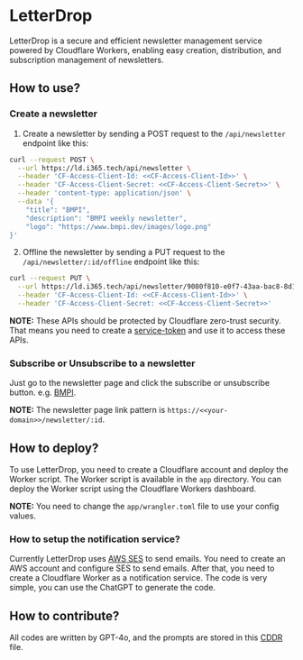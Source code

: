 # LetterDrop

LetterDrop is a secure and efficient newsletter management service powered by Cloudflare Workers, enabling easy creation, distribution, and subscription management of newsletters.

## How to use?

### Create a newsletter

1. Create a newsletter by sending a POST request to the `/api/newsletter` endpoint like this:

```bash
curl --request POST \
  --url https://ld.i365.tech/api/newsletter \
  --header 'CF-Access-Client-Id: <<CF-Access-Client-Id>>' \
  --header 'CF-Access-Client-Secret: <<CF-Access-Client-Secret>>' \
  --header 'content-type: application/json' \
  --data '{
    "title": "BMPI",
    "description": "BMPI weekly newsletter",
    "logo": "https://www.bmpi.dev/images/logo.png"
}'
```

2. Offline the newsletter by sending a PUT request to the `/api/newsletter/:id/offline` endpoint like this:

```bash
curl --request PUT \
  --url https://ld.i365.tech/api/newsletter/9080f810-e0f7-43aa-bac8-8d1cb3ceeff4/offline \
  --header 'CF-Access-Client-Id: <<CF-Access-Client-Id>>' \
  --header 'CF-Access-Client-Secret: <<CF-Access-Client-Secret>>'
```

__NOTE:__ These APIs should be protected by Cloudflare zero-trust security. That means you need to create a [service-token](https://developers.cloudflare.com/cloudflare-one/identity/service-tokens/) and use it to access these APIs.

### Subscribe or Unsubscribe to a newsletter

Just go to the newsletter page and click the subscribe or unsubscribe button. e.g. [BMPI](https://ld.i365.tech/newsletter/e0b379d3-0be0-4ae5-9fe2-cd972a667cdb).

__NOTE:__ The newsletter page link pattern is `https://<<your-domain>>/newsletter/:id`.

## How to deploy?

To use LetterDrop, you need to create a Cloudflare account and deploy the Worker script. The Worker script is available in the `app` directory. You can deploy the Worker script using the Cloudflare Workers dashboard.

__NOTE:__ You need to change the `app/wrangler.toml` file to use your config values.

### How to setup the notification service?

Currently LetterDrop uses [AWS SES](https://aws.amazon.com/ses/) to send emails. You need to create an AWS account and configure SES to send emails. After that, you need to create a Cloudflare Worker as a notification service. The code is very simple, you can use the ChatGPT to generate the code.

## How to contribute?

All codes are written by GPT-4o, and the prompts are stored in this [CDDR](docs/CDDR//app.md) file.

